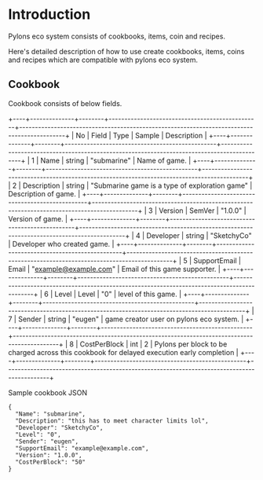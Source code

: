 # Introduction

Pylons eco system consists of cookbooks, items, coin and recipes.

Here's detailed description of how to use create cookbooks, items, coins and recipes which are compatible with pylons eco system.

## Cookbook

Cookbook consists of below fields.

+----+--------------+--------+------------------------------------------------+--------------------------------------------------------------------------------------------+
| No |        Field |   Type | Sample                                         | Description                                                                                |
+----+--------------+--------+------------------------------------------------+--------------------------------------------------------------------------------------------+
|  1 |         Name | string | "submarine"                                    | Name of game.                                                                              |
+----+--------------+--------+------------------------------------------------+--------------------------------------------------------------------------------------------+
|  2 |  Description | string | "Submarine game is a type of exploration game" | Description of game.                                                                       |
+----+--------------+--------+------------------------------------------------+--------------------------------------------------------------------------------------------+
|  3 |      Version | SemVer | "1.0.0"                                        | Version of game.                                                                           |
+----+--------------+--------+------------------------------------------------+--------------------------------------------------------------------------------------------+
|  4 |    Developer | string | "SketchyCo"                                    | Developer who created game.                                                                |
+----+--------------+--------+------------------------------------------------+--------------------------------------------------------------------------------------------+
|  5 | SupportEmail |  Email | "example@example.com"                          | Email of this game supporter.                                                              |
+----+--------------+--------+------------------------------------------------+--------------------------------------------------------------------------------------------+
|  6 |        Level |  Level | "0"                                            | level of this game.                                                                        |
+----+--------------+--------+------------------------------------------------+--------------------------------------------------------------------------------------------+
|  7 |       Sender | string | "eugen"                                        | game creator user on pylons eco system.                                                    |
+----+--------------+--------+------------------------------------------------+--------------------------------------------------------------------------------------------+
|  8 | CostPerBlock |    int | 2                                              | Pylons per block to be charged across this cookbook for delayed execution early completion |
+----+--------------+--------+------------------------------------------------+--------------------------------------------------------------------------------------------+

Sample cookbook JSON

```
{
  "Name": "submarine",
  "Description": "this has to meet character limits lol",
  "Developer": "SketchyCo",
  "Level": "0",
  "Sender": "eugen",
  "SupportEmail": "example@example.com",
  "Version": "1.0.0",
  "CostPerBlock": "50"
}
```